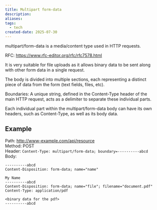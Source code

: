 ```yaml
---
title: Multipart form-data
description:
aliases:
tags:
  - tech
created-date: 2025-07-30
---
```

multipart/form-data is a media/content type used in HTTP requests.

RFC: https://www.rfc-editor.org/rfc/rfc7578.html

It is very suitable for file uploads as it allows binary data to be sent along with other form data in a single request.


The body is divided into multiple sections, each representing a distinct piece of data from the form (text fields, files, etc).

Boundaries: A unique string, defined in the Content-Type header of the main HTTP request, acts as a delimiter to separate these individual parts.

Each individual part within the multipart/form-data body can have its own headers, such as Content-Type, as well as its body data.

## Example


Path: http://www-example.com/api/resource  
Method: POST  
Header: `Content-Type: multipart/form-data; boundary=----------abcd`   
Body:
```
----------abcd
Content-Disposition: form-data; name="name"

My Name
----------abcd
Content-Disposition: form-data; name="file"; filename="document.pdf"
Content-Type: application/pdf

<binary data for the pdf>
----------abcd

```

